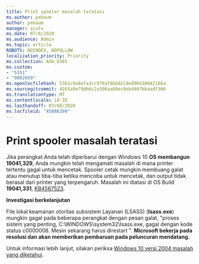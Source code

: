 ```yaml
---
title: Print spooler masalah teratasi
ms.author: pebaum
author: pebaum
manager: scotv
ms.date: 07/8/2020
ms.audience: Admin
ms.topic: article
ROBOTS: NOINDEX, NOFOLLOW
localization_priority: Priority
ms.collection: Adm_O365
ms.custom:
- "5151"
- "9002659"
ms.openlocfilehash: 53b1c9a8efa3cc978af8b602c8ed90430042186a
ms.sourcegitcommit: 4265a9e79db6c2a396aa80ec0ebd467bbaadf366
ms.translationtype: MT
ms.contentlocale: id-ID
ms.lasthandoff: 07/08/2020
ms.locfileid: "45088399"
---
```

# <a name="print-spooler-issue-is-resolved"></a>Print spooler masalah teratasi

Jika perangkat Anda telah diperbarui dengan Windows 10 **OS membangun 19041,329**, Anda mungkin telah mengamati masalah di mana printer tertentu gagal untuk mencetak. Spooler cetak mungkin membuang galat atau menutup tiba-tiba ketika mencoba untuk mencetak, dan output tidak berasal dari printer yang terpengaruh. Masalah ini diatasi di OS Build **19041,331**, [KB4567523](https://support.microsoft.com/help/4567523/windows-10-update-kb4567523).  

**Investigasi berkelanjutan**

File lokal keamanan otoritas subsistem Layanan (LSASS) (**Isass.exe**) mungkin gagal pada beberapa perangkat dengan pesan galat, "proses sistem yang penting, C:\WINDOWS\system32\Isass.exe, gagal dengan kode status c0000008. Mesin sekarang harus direstart ".  **Microsoft bekerja pada resolusi dan akan memberikan pembaruan pada peluncuran mendatang.**

Untuk informasi lebih lanjut, silakan periksa [Windows 10 versi 2004 masalah yang diketahui](https://docs.microsoft.com/windows/release-information/status-windows-10-2004#442msgdesc).